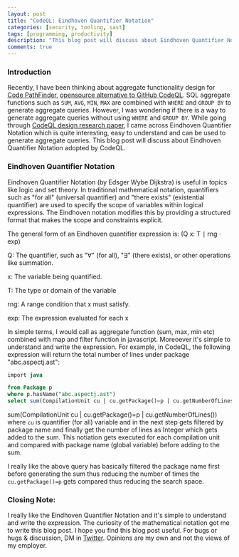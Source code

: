 ```yaml
---
layout: post
title: "CodeQL: Eindhoven Quantifier Notation"
categories: [security, tooling, sast]
tags: [programming, productivity]
description: "This blog post will discuss about Eindhoven Quantifier Notation adopted by CodeQL"
comments: true
---
```


### Introduction

Recently, I have been thinking about aggregate functionality design for [Code PathFinder](https://codepathfinder.dev/), [opensource alternative to GitHub CodeQL](https://github.com/shivasurya/code-pathfinder). SQL aggregate functions such as `SUM`, `AVG`, `MIN`, `MAX` are combined with `WHERE` and `GROUP BY` to generate aggregate queries. However, I was wondering if there is a way to generate aggregate queries without using `WHERE` and `GROUP BY`. While going through [CodeQL design research paper](https://codeql.github.com/publications/ql-for-source-code-analysis.pdf), I came across Eindhoven Quantifier Notation which is quite interesting, easy to understand and can be used to generate aggregate queries. This blog post will discuss about Eindhoven Quantifier Notation adopted by CodeQL.

### Eindhoven Quantifier Notation

Eindhoven Quantifier Notation (by Edsger Wybe Dijkstra) is useful in topics like logic and set theory. In traditional mathematical notation, quantifiers such as "for all" (universal quantifier) and "there exists" (existential quantifier) are used to specify the scope of variables within logical expressions. The Eindhoven notation modifies this by providing a structured format that makes the scope and constraints explicit.

The general form of an Eindhoven quantifier expression is: (Q x: T ∣ rng ⋅ exp)


Q: The quantifier, such as "∀" (for all), "∃" (there exists), or other operations like summation.

x: The variable being quantified.

T: The type or domain of the variable 

rng: A range condition that x must satisfy.

exp: The expression evaluated for each x

In simple terms, I would call as aggregate function (sum, max, min etc) combined with map and filter function in javascript. Moreoever it's simple to understand and write the expression. For example, in CodeQL, the following expression will return the total number of lines under package "abc.aspectj.ast":

```sql
import java

from Package p
where p.hasName("abc.aspectj.ast")
select sum(CompilationUnit cu | cu.getPackage()=p | cu.getNumberOfLines())
```

sum(CompilationUnit cu | cu.getPackage()=p | cu.getNumberOfLines()) where `cu` is quantifier (for all) variable and in the next step gets filtered by package name and finally get the number of lines as Integer which gets added to the sum. This notiation gets executed for each compilation unit and compared with package name (global variable) before adding to the sum.

I really like the above query has basically filtered the package name first before generating the sum thus reducing the number of times the `cu.getPackage()=p` gets compared thus reducing the search space.


### Closing Note:

I really like the Eindhoven Quantifier Notation and it's simple to understand and write the expression. The curiosity of the mathematical notation got me to write this blog post. I hope you find this blog post useful. For bugs or hugs & discussion, DM in [Twitter](https://twitter.com/sshivasurya). Opinions are my own and not the views of my employer.